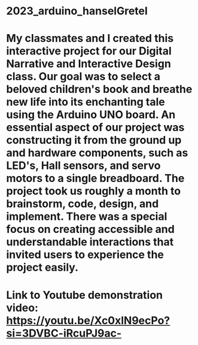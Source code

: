 # 2023_arduino_hanselGretel
# My classmates and I created this interactive project for our Digital Narrative and Interactive Design class. Our goal was to select a beloved children's book and breathe new life into its enchanting tale using the Arduino UNO board. An essential aspect of our project was constructing it from the ground up and hardware components, such as LED's, Hall sensors, and servo motors to a single breadboard. The project took us roughly a month to brainstorm, code, design, and implement. There was a special focus on creating accessible and understandable interactions that invited users to experience the project easily. 
# Link to Youtube demonstration video: https://youtu.be/Xc0xlN9ecPo?si=3DVBC-iRcuPJ9ac-
